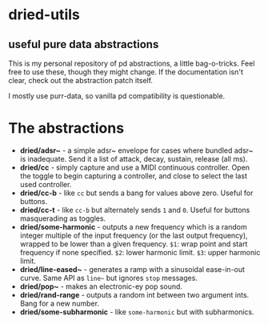 
dried-utils
====

useful pure data abstractions
----

This is my personal repository of pd abstractions, a little bag-o-tricks. Feel free to use these, though they might change. If the documentation isn't clear, check out the abstraction patch itself.

I mostly use purr-data, so vanilla pd compatibility is questionable.

# The abstractions

- **dried/adsr~** - a simple adsr~ envelope for cases where bundled adsr~ is inadequate. Send it a list of attack, decay, sustain, release (all ms).
- **dried/cc** - simply capture and use a MIDI continuous controller. Open the toggle to begin capturing a controller, and close to select the last used controller.
- **dried/cc-b** - like `cc` but sends a bang for values above zero. Useful for buttons.
- **dried/cc-t** - like `cc-b` but alternately sends `1` and `0`. Useful for buttons masquerading as toggles.
- **dried/some-harmonic** - outputs a new frequency which is a random integer multiple of the input frequency (or the last output frequency), wrapped to be lower than a given frequency. `$1`: wrap point and start frequency if none specified. `$2`: lower harmonic limit. `$3`: upper harmonic limit.
- **dried/line-eased~** - generates a ramp with a sinusoidal ease-in-out curve. Same API as `line~` but ignores `stop` messages.
- **dried/pop~** - makes an electronic-ey pop sound.
- **dried/rand-range** - outputs a random int between two argument ints. Bang for a new number.
- **dried/some-subharmonic** - like `some-harmonic` but with subharmonics.
